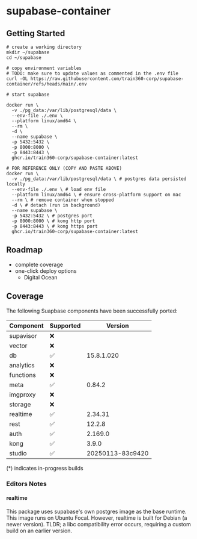 # supabase-container

## Getting Started

```shell
# create a working directory
mkdir ~/supabase
cd ~/supabase

# copy environment variables
# TODO: make sure to update values as commented in the .env file
curl -OL https://raw.githubusercontent.com/train360-corp/supabase-container/refs/heads/main/.env

# start supabase

docker run \
  -v ./pg_data:/var/lib/postgresql/data \
  --env-file ./.env \
  --platform linux/amd64 \
  --rm \
  -d \
  --name supabase \
  -p 5432:5432 \
  -p 8000:8000 \
  -p 8443:8443 \
  ghcr.io/train360-corp/supabase-container:latest

# FOR REFERENCE ONLY (COPY AND PASTE ABOVE)
docker run \
  -v ./pg_data:/var/lib/postgresql/data \ # postgres data persisted locally
  --env-file ./.env \ # load env file
  --platform linux/amd64 \ # ensure cross-platform support on mac
  --rm \ # remove container when stopped
  -d \ # detach (run in background)
  --name supabase \
  -p 5432:5432 \ # postgres port
  -p 8000:8000 \ # kong http port
  -p 8443:8443 \ # kong https port
  ghcr.io/train360-corp/supabase-container:latest
```

## Roadmap

* complete coverage
* one-click deploy options
    * Digital Ocean

## Coverage

The following Suapbase components have been successfully ported:

| Component | Supported | Version          |
|-----------|-----------|------------------|
| supavisor | ❌         |                  |
| vector    | ❌         |                  |
| db        | ✅         | 15.8.1.020       |
| analytics | ❌         |                  |
| functions | ❌         |                  |
| meta      | ✅         | 0.84.2           |
| imgproxy  | ❌         |                  |
| storage   | ❌         |                  |
| realtime  | ✅         | 2.34.31          |
| rest      | ✅         | 12.2.8           |
| auth      | ✅         | 2.169.0          |
| kong      | ✅         | 3.9.0            |
| studio    | ✅         | 20250113-83c9420 |

(*) indicates in-progress builds

### Editors Notes

#### realtime

This package uses supabase's own postgres image as the base runtime. This image runs on Ubuntu Focal. However, realtime
is built for Debian (a newer version). TLDR; a libc compatibility error occurs, requiring a custom build on an earlier
version.
